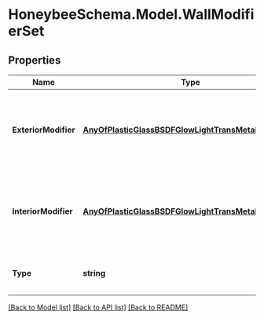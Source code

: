 
# HoneybeeSchema.Model.WallModifierSet

## Properties

Name | Type | Description | Notes
------------ | ------------- | ------------- | -------------
**ExteriorModifier** | [**AnyOfPlasticGlassBSDFGlowLightTransMetalVoidMirror**](AnyOfPlasticGlassBSDFGlowLightTransMetalVoidMirror.md) | A radiance modifier object for faces with an Outdoors boundary condition. | [optional] 
**InteriorModifier** | [**AnyOfPlasticGlassBSDFGlowLightTransMetalVoidMirror**](AnyOfPlasticGlassBSDFGlowLightTransMetalVoidMirror.md) | A radiance modifier object for faces with a boundary condition other than Outdoors. | [optional] 
**Type** | **string** |  | [optional] [readonly] [default to "WallModifierSet"]

[[Back to Model list]](../README.md#documentation-for-models)
[[Back to API list]](../README.md#documentation-for-api-endpoints)
[[Back to README]](../README.md)

